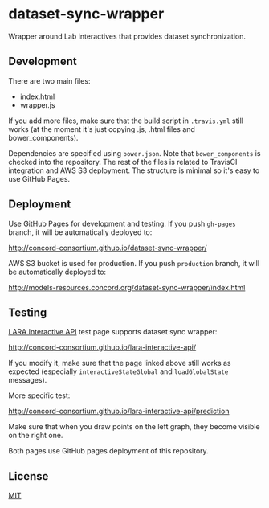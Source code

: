 # dataset-sync-wrapper
Wrapper around Lab interactives that provides dataset synchronization.

## Development

There are two main files:
- index.html
- wrapper.js

If you add more files, make sure that the build script in `.travis.yml` still works (at the moment it's just copying .js, .html files and bower_components).

Dependencies are specified using `bower.json`. Note that `bower_components` is checked into the repository. The rest of the files is related to TravisCI integration and AWS S3 deployment. The structure is minimal so it's easy to use GitHub Pages.

## Deployment

Use GitHub Pages for development and testing. If you push `gh-pages` branch, it will be automatically deployed to:

http://concord-consortium.github.io/dataset-sync-wrapper/

AWS S3 bucket is used for production. If you push `production` branch, it will be automatically deployed to:

http://models-resources.concord.org/dataset-sync-wrapper/index.html

## Testing

[LARA Interactive API](https://github.com/concord-consortium/lara-interactive-api) test page supports dataset sync wrapper:

http://concord-consortium.github.io/lara-interactive-api/

If you modify it, make sure that the page linked above still works as expected (especially `interactiveStateGlobal` and `loadGlobalState` messages).

More specific test:

http://concord-consortium.github.io/lara-interactive-api/prediction

Make sure that when you draw points on the left graph, they become visible on the right one.

Both pages use GitHub pages deployment of this repository.

## License 

[MIT](https://github.com/concord-consortium/dataset-sync-wrapper/blob/master/LICENSE)
